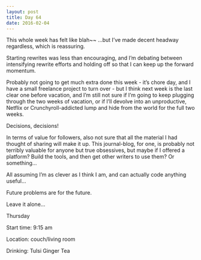 ```yaml
---
layout: post
title: Day 64
date: 2016-02-04
---
```


This whole week has felt like blah~~ …but I’ve made decent headway regardless, which is reassuring. 

Starting rewrites was less than encouraging, and I’m debating between intensifying rewrite efforts and holding off so that I can keep up the forward momentum. 

Probably not going to get much extra done this week - it’s chore day, and I have a small freelance project to turn over - but I think next week is the last clear one before vacation, and I’m still not sure if I’m going to keep plugging through the two weeks of vacation, or if I’ll devolve into an unproductive, Netflix or Crunchyroll-addicted lump and hide from the world for the full two weeks. 

Decisions, decisions! 

In terms of value for followers, also not sure that all the material I had thought of sharing will make it up. This journal-blog, for one, is probably not terribly valuable for anyone but true obsessives, but maybe if I offered a platform? Build the tools, and then get other writers to use them? Or something… 

All assuming I’m as clever as I think I am, and can actually code anything useful… 

Future problems are for the future. 

Leave it alone…


Thursday

Start time: 9:15 am

Location: couch/living room

Drinking: Tulsi Ginger Tea
